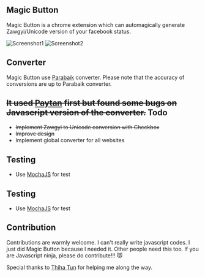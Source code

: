 Magic Button
---
Magic Button is a chrome extension which can automagically generate Zawgyi/Unicode version of your facebook status.

![Screenshot1](screenshot1.png "screenshot1")
![Screenshot2](screenshot2.png "screenshot2")

Converter
---
Magic Button use [Parabaik](https://github.com/ngwestar/parabaik) converter.
Please note that the accuracy of conversions are up to Parabaik converter.

~~It used [Paytan](https://github.com/trhura/paytan) first but found some bugs on Javascript version of the converter.~~
Todo
---
- ~~Implement Zawgyi to Unicode conversion with Checkbox~~
- ~~Improve design~~
- Implement global converter for all websites

Testing
---
- Use [MochaJS](http://mochajs.org/) for test

Testing
---
- Use [MochaJS](http://mochajs.org/) for test

Contribution
---
Contributions are warmly welcome. I can't really write javascript codes. I just did Magic Button because I needed it. Other people need this too. If you are Javascript ninja, please do contribute!!! 😻

Special thanks to [Thiha Tun](https://github.com/alt332) for helping me along the way.
